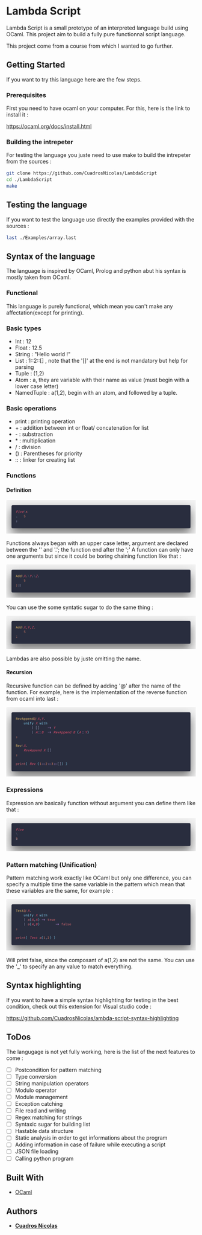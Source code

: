 # Lambda Script

Lambda Script is a small prototype of an interpreted language build using OCaml.
This project aim to build a fully pure functionnal script language.

This project come from a course from which I wanted to go further.

## Getting Started

If you want to try this language here are the few steps.

### Prerequisites

First you need to have ocaml on your computer.
For this, here is the link to install it :

https://ocaml.org/docs/install.html


### Building the intrepeter

For testing the language you juste need to use make to build the intrepeter from the sources :

```bash
git clone https://github.com/CuadrosNicolas/LambdaScript
cd ./LambdaScript
make
```

## Testing the language

If you want to test the language use directly the examples provided with the sources :

```bash
last ./Examples/array.last
```

## Syntax of the language

The language is inspired by OCaml, Prolog and python abut his syntax is mostly taken from OCaml.

### Functional

This language is purely functional, which mean you can't make any affectation(except for printing).

### Basic types

- Int : 12
- Float : 12.5
- String : "Hello world !"
- List : 1::2::[] , note that the '[]' at the end is not mandatory but help for parsing
- Tuple : (1,2)
- Atom : a, they are variable with their name as value (must begin with a lower case letter)
- NamedTuple : a(1,2), begin with an atom, and followed by a tuple.

### Basic operations

- print : printing operation
- \+ : addition between int or float/ concatenation for list
- \- : substraction
- \* : multiplication
- /  : division
- () : Parentheses for priority
- :: : linker for creating list

### Functions

#### Definition

![alt text](Ressources/simple_function.png "Simple function example")

Functions always began with an upper case letter, argument are declared between the '\' and '.'; the function end after the ';'
A function can only have one arguments but since it could be boring chaining function like that :

![alt text](Ressources/example_chaining.png "Chaining example")

You can use the some syntatic sugar to do the same thing :

![alt text](Ressources/example_sugar.png "Chaining with sugar example")

Lambdas are also possible by juste omitting the name.

#### Recursion

Recursive function can be defined by adding '@' after the name of the function.
For example, here is the implementation of the reverse function from ocaml into last :

![alt text](Ressources/example_recursion.png "Recursion example")

### Expressions

Expression are basically function without argument you can define them like that :

![alt text](Ressources/example_expression.png "Expression")

### Pattern matching (Unification)

Pattern matching work exactly like OCaml but only one difference, you can specify a multiple time the same variable in the pattern which mean that these variables are the same, for example :

![alt text](Ressources/example_pattern.png "Pattern match")

Will print false, since the composant of a(1,2) are not the same.
You can use the '_' to specify an any value to match everything.

## Syntax highlighting

If you want to have a simple syntax highlighting for testing in the best condition, check out this extension for Visual studio code :

https://github.com/CuadrosNicolas/ambda-script-syntax-highlighting

## ToDos

The langugage is not yet fully working, here is the list of the next features to come :

- [ ] Postcondition for pattern matching
- [ ] Type conversion
- [ ] String manipulation operators
- [ ] Modulo operator
- [ ] Module management
- [ ] Exception catching
- [ ] File read and writing
- [ ] Regex matching for strings
- [ ] Syntaxic sugar for building list
- [ ] Hastable data structure
- [ ] Static analysis in order to get informations about the program
- [ ] Adding information in case of failure while executing a script
- [ ] JSON file loading
- [ ] Calling python program

## Built With

* [OCaml](https://ocaml.org/docs/install.html) 




## Authors

* **[Cuadros Nicolas](https://github.com/CuadrosNicolas)** 



